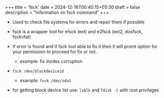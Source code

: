 +++
title = 'fsck'
date = 2024-12-16T00:40:15+05:30
draft = false
description = "Information on fsck command"
+++

- Used to check file systems for errors and repair them if possible
- fsck is a wrapper tool for efsck (ext) and e2fsck (ext2, dosfsck, fsckvfat)
- If error is found and if fsck tool able to fix it then it will promt option for your permission to proceed for fix or not.
    - example: fix inodes corruption

- `fsck /dev/blockdeviceid`
    - example: `fsck /dev/sda1`

- for getting block device list use: `lsblk` and `fdisk -l` with root privilages
